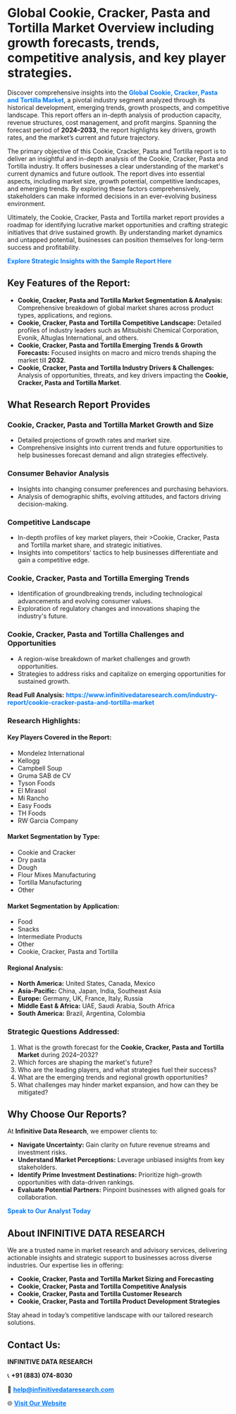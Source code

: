 <h1>Global Cookie, Cracker, Pasta and Tortilla Market Overview including growth forecasts, trends, competitive analysis, and key player strategies.</h1>
<p>
Discover comprehensive insights into the 
<a href="https://www.infinitivedataresearch.com/industry-report/cookie-cracker-pasta-and-tortilla-market" rel="dofollow" style="color: #007BFF; text-decoration: none;"><strong>Global Cookie, Cracker, Pasta and Tortilla Market</strong></a>, a pivotal industry segment analyzed through its historical development, emerging trends, growth prospects, and competitive landscape. This report offers an in-depth analysis of production capacity, revenue structures, cost management, and profit margins. Spanning the forecast period of <strong>2024–2033</strong>, the report highlights key drivers, growth rates, and the market’s current and future trajectory.
</p>
<p>
The primary objective of this Cookie, Cracker, Pasta and Tortilla report is to deliver an insightful and in-depth analysis of the Cookie, Cracker, Pasta and Tortilla industry. It offers businesses a clear understanding of the market's current dynamics and future outlook. The report dives into essential aspects, including market size, growth potential, competitive landscapes, and emerging trends. By exploring these factors comprehensively, stakeholders can make informed decisions in an ever-evolving business environment.
</p>
<p>
Ultimately, the Cookie, Cracker, Pasta and Tortilla market report provides a roadmap for identifying lucrative market opportunities and crafting strategic initiatives that drive sustained growth. By understanding market dynamics and untapped potential, businesses can position themselves for long-term success and profitability.
</p>
<p>
<a href="https://www.infinitivedataresearch.com/request-sample/reportId=111087" style="color: #007BFF; text-decoration: none;"><strong>Explore Strategic Insights with the Sample Report Here</strong></a>
</p>

<h2>Key Features of the Report:</h2>
<ul>
<li><strong>Cookie, Cracker, Pasta and Tortilla Market Segmentation & Analysis:</strong> Comprehensive breakdown of global market shares across product types, applications, and regions.</li>
<li><strong>Cookie, Cracker, Pasta and Tortilla Competitive Landscape:</strong> Detailed profiles of industry leaders such as Mitsubishi Chemical Corporation, Evonik, Altuglas International, and others.</li>
<li><strong>Cookie, Cracker, Pasta and Tortilla Emerging Trends & Growth Forecasts:</strong> Focused insights on macro and micro trends shaping the market till <strong>2032</strong>.</li>
<li><strong>Cookie, Cracker, Pasta and Tortilla Industry Drivers & Challenges:</strong> Analysis of opportunities, threats, and key drivers impacting the <strong>Cookie, Cracker, Pasta and Tortilla Market</strong>.</li>
</ul>

<h2>What Research Report Provides</h2>
<h3>Cookie, Cracker, Pasta and Tortilla Market Growth and Size</h3>
<ul>
<li>Detailed projections of growth rates and market size.</li>
<li>Comprehensive insights into current trends and future opportunities to help businesses forecast demand and align strategies effectively.</li>
</ul>

<h3>Consumer Behavior Analysis</h3>
<ul>
<li>Insights into changing consumer preferences and purchasing behaviors.</li>
<li>Analysis of demographic shifts, evolving attitudes, and factors driving decision-making.</li>
</ul>

<h3>Competitive Landscape</h3>
<ul>
<li>In-depth profiles of key market players, their >Cookie, Cracker, Pasta and Tortilla market share, and strategic initiatives.</li>
<li>Insights into competitors' tactics to help businesses differentiate and gain a competitive edge.</li>
</ul>

<h3>Cookie, Cracker, Pasta and Tortilla Emerging Trends</h3>
<ul>
<li>Identification of groundbreaking trends, including technological advancements and evolving consumer values.</li>
<li>Exploration of regulatory changes and innovations shaping the industry's future.</li>
</ul>

<h3>Cookie, Cracker, Pasta and Tortilla Challenges and Opportunities</h3>
<ul>
<li>A region-wise breakdown of market challenges and growth opportunities.</li>
<li>Strategies to address risks and capitalize on emerging opportunities for sustained growth.</li>
</ul>
<p><strong>Read Full Analysis:</strong> <a href="https://www.infinitivedataresearch.com/industry-report/cookie-cracker-pasta-and-tortilla-market" rel="dofollow" style="color: #007BFF; text-decoration: none;"><strong>https://www.infinitivedataresearch.com/industry-report/cookie-cracker-pasta-and-tortilla-market</strong></a></p>
<h3>Research Highlights:</h3>
<h4>Key Players Covered in the Report:</h4>
<ul><li>Mondelez International</li><li>Kellogg</li><li>Campbell Soup</li><li>Gruma SAB de CV</li><li>Tyson Foods</li><li>El Mirasol</li><li>Mi Rancho</li><li>Easy Foods</li><li>TH Foods</li><li>RW Garcia Company</li></ul>
<h4>Market Segmentation by Type:</h4>
<ul><li>Cookie and Cracker</li><li>Dry pasta</li><li>Dough</li><li>Flour Mixes Manufacturing</li><li>Tortilla Manufacturing</li><li>Other</li></ul>
<h4>Market Segmentation by Application:</h4>
<ul><li>Food</li><li>Snacks</li><li>Intermediate Products</li><li>Other</li><li>Cookie, Cracker, Pasta and Tortilla</li></ul>

<h4>Regional Analysis:</h4>
<ul>
<li><strong>North America:</strong> United States, Canada, Mexico</li>
<li><strong>Asia-Pacific:</strong> China, Japan, India, Southeast Asia</li>
<li><strong>Europe:</strong> Germany, UK, France, Italy, Russia</li>
<li><strong>Middle East & Africa:</strong> UAE, Saudi Arabia, South Africa</li>
<li><strong>South America:</strong> Brazil, Argentina, Colombia</li>
</ul>

<h3>Strategic Questions Addressed:</h3>
<ol>
<li>What is the growth forecast for the <strong>Cookie, Cracker, Pasta and Tortilla Market</strong> during 2024–2032?</li>
<li>Which forces are shaping the market's future?</li>
<li>Who are the leading players, and what strategies fuel their success?</li>
<li>What are the emerging trends and regional growth opportunities?</li>
<li>What challenges may hinder market expansion, and how can they be mitigated?</li>
</ol>

<h2>Why Choose Our Reports?</h2>
<p>At <strong>Infinitive Data Research</strong>, we empower clients to:</p>
<ul>
<li><strong>Navigate Uncertainty:</strong> Gain clarity on future revenue streams and investment risks.</li>
<li><strong>Understand Market Perceptions:</strong> Leverage unbiased insights from key stakeholders.</li>
<li><strong>Identify Prime Investment Destinations:</strong> Prioritize high-growth opportunities with data-driven rankings.</li>
<li><strong>Evaluate Potential Partners:</strong> Pinpoint businesses with aligned goals for collaboration.</li>
</ul>
<p><a href="https://www.infinitivedataresearch.com/industry-report/cookie-cracker-pasta-and-tortilla-market" rel="dofollow" style="color: #007BFF; text-decoration: none;"><strong>Speak to Our Analyst Today</strong></a></p>

<h2>About INFINITIVE DATA RESEARCH</h2>
<p>We are a trusted name in market research and advisory services, delivering actionable insights and strategic support to businesses across diverse industries. Our expertise lies in offering:</p>
<ul>
<li><strong>Cookie, Cracker, Pasta and Tortilla Market Sizing and Forecasting</strong></li>
<li><strong>Cookie, Cracker, Pasta and Tortilla Competitive Analysis</strong></li>
<li><strong>Cookie, Cracker, Pasta and Tortilla Customer Research</strong></li>
<li><strong>Cookie, Cracker, Pasta and Tortilla Product Development Strategies</strong></li>
</ul>
<p>Stay ahead in today’s competitive landscape with our tailored research solutions.</p>

<h2>Contact Us:</h2>
<p><strong>INFINITIVE DATA RESEARCH</strong></p>
<p>📞 <strong>+91 (883) 074-8030</strong></p>
<p>📧 <strong><a href="mailto:help@infinitivedataresearch.com" style="color: #007BFF;">help@infinitivedataresearch.com</a></strong></p>
<p>🌐 <strong><a href="https://www.infinitivedataresearch.com" rel="dofollow" style="color: #007BFF;">Visit Our Website</a></strong></p>